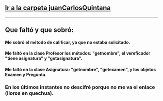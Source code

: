 ## [Ir a la carpeta juanCarlosQuintana](src/juanCarlosQuintana/)
---
## Que faltó y que sobró:
#### Me sobró el método de calificar, ya que no estaba solicitado.
#### Me faltó en la clase Profesor los métodos: "getnombre", el vereficador "tiene asignatura" y "getasignatura".
#### Me faltó en la clase Asignatura: "getnombre", "getexamen", y los objetos Examen y Pregunta.

### En los últimos instantes no descifré porque no me va el enlace (lloros en quechua).



